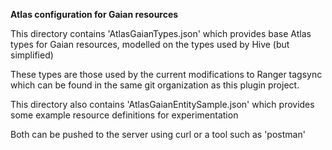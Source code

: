 **Atlas configuration for Gaian resources**

This directory contains 'AtlasGaianTypes.json' which provides base Atlas types for 
Gaian resources, modelled on the types used by Hive (but simplified)

These types are those used by the current modifications to Ranger tagsync which can be found in the 
same git organization as this plugin project.

This directory also contains 'AtlasGaianEntitySample.json' which provides some example resource 
definitions for experimentation

Both can be pushed to the server using curl or a tool such as 'postman'